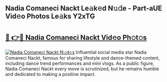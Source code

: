 ## Nadia Comaneci Nackt Le𝚊k𝚎d N𝚞𝚍e - Part-aUE Vid𝚎o Photos Le𝚊ks Y2xTG

# <h2><a href="http://fb1m7nl.evod.top/?m=Nadia+Comaneci+Nackt">🔗 👉🔴 Nadia Comaneci Nackt Vid𝚎o Ph𝚘t𝚘s</a></h2>

[![Nadia Comaneci Nackt N𝚞d𝚎s](https://i.imgur.com/8V9OHl7.gif)](http://fb1m7nl.evod.top/?m=Nadia+Comaneci+Nackt)
Influential social media star Nadia Comaneci Nackt, famous for sharing lifestyle and dance-themed content, including dance trend performances and mini vlogs. As a public figure, Nadia Comaneci Nackt every move is scrutinized, but he remains humble and dedicated to making a positive impact. 
